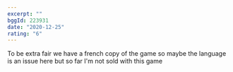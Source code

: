 ```yaml
---
excerpt: ""
bggId: 223931
date: "2020-12-25"
rating: "6"
---
```


To be extra fair we have a french copy of the game so maybe the language is an issue here but so far I'm not sold with this game
